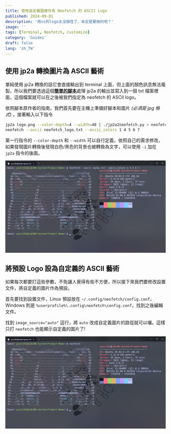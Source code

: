 ```yaml
---
title: 使用自定義圖像作為 Neofetch 的 ASCII Logo
published: 2024-09-01
description: '用os的logo太沒個性了，肯定是要換的吧？'
image: ''
tags: [Terminal, Neofetch, Customize]
category: 'Guides'
draft: false 
lang: 'zh_TW'
---
```


## 使用 jp2a 轉換圖片為 ASCII 藝術

單純使用 jp2a 轉換的話它會直接輸出到 terminal 上面，但上面的顏色訊息無法複製，所以我們要透過這個[**簡單的腳本**](https://gist.github.com/OpenBagTwo/54f209cbe8abbd04b9d5b0b880b6a8a2)處理 jp2a 的輸出並寫入到一個 txt 檔案裡面，這個檔案就可以在之後被我們指定為 neofetch 的 ASCII logo。

依照腳本原作者的指南，我們首先要在主機上準備好腳本和圖片 _(必須是 jpg 格式)_ ，接著輸入以下指令

```bash
jp2a logo.png --color-depth=4 --width=48 | ./jp2a2neofetch.py > neofetch_logo.txt
neofetch --ascii neofetch_logo.txt --ascii_colors 1 4 5 6 7
```

第一行指令的 `--color-depth` 和 `--width` 可以自行定義，依照自己的需求修改，如果發現圖片轉換後發現白色/黑色的背景也被轉換為文字，可以使用 `-i` 加在 `jp2a` 指令的後面。

![](1.png)

## 將預設 Logo 設為自定義的 ASCII 藝術

如果每次都要打這些參數，不免讓人覺得有些不方便，所以接下來我們要修改設置文件，將自定義的圖片作為預設。

首先要找到設置文件，Linux 預設放在 `~/.config/neofetch/config.conf`，Windows 則是 `%userprofile%\.config\neofetch\config.conf`，找到之後編輯文件。

找到 `image_source="auto"` 這行，將 `auto` 改成自定義圖片的路徑就可以囉。這樣只打 `neofetch` 也能顯示自定義的圖片了!

![](2.png)
